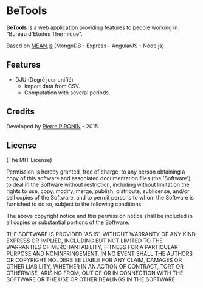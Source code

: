 # BeTools

**BeTools** is a web application providing features to people working in "Bureau d'Etudes Thermique".

Based on [MEAN.js](http://meanjs.org/) (MongoDB - Express - AngularJS - Node.js)

## Features
* DJU (Degré jour unifié)
    * Import data from CSV.
    * Computation with several periods.

## Credits
Developed by [Pierre PIRONIN](http://pierrepironin.fr) - 2015.

## License
(The MIT License)

Permission is hereby granted, free of charge, to any person obtaining
a copy of this software and associated documentation files (the
'Software'), to deal in the Software without restriction, including
without limitation the rights to use, copy, modify, merge, publish,
distribute, sublicense, and/or sell copies of the Software, and to
permit persons to whom the Software is furnished to do so, subject to
the following conditions:

The above copyright notice and this permission notice shall be
included in all copies or substantial portions of the Software.

THE SOFTWARE IS PROVIDED 'AS IS', WITHOUT WARRANTY OF ANY KIND,
EXPRESS OR IMPLIED, INCLUDING BUT NOT LIMITED TO THE WARRANTIES OF
MERCHANTABILITY, FITNESS FOR A PARTICULAR PURPOSE AND NONINFRINGEMENT.
IN NO EVENT SHALL THE AUTHORS OR COPYRIGHT HOLDERS BE LIABLE FOR ANY
CLAIM, DAMAGES OR OTHER LIABILITY, WHETHER IN AN ACTION OF CONTRACT,
TORT OR OTHERWISE, ARISING FROM, OUT OF OR IN CONNECTION WITH THE
SOFTWARE OR THE USE OR OTHER DEALINGS IN THE SOFTWARE.

